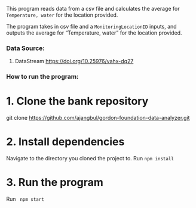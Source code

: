 This program reads data from a csv file and calculates the average for ```Temperature, water``` for the location provided.

The program takes in csv file and a ```MonitoringLocationID``` inputs, and outputs the average for “Temperature, water” for the location provided.

### Data Source:
1. DataStream https://doi.org/10.25976/vahx-dq27

### How to run the program:

# 1. Clone the bank repository
git clone https://github.com/ajangbul/gordon-foundation-data-analyzer.git

# 2. Install dependencies
Navigate to the directory you cloned the project to.
Run ```npm install```

# 3. Run the program
Run ``` npm start```
